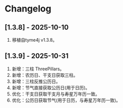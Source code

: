 # Changelog

## [1.3.8] - 2025-10-10
1. 移植自tyme4j v1.3.8。

## [1.3.9] - 2025-10-31
1. 新增：三柱 ThreePillars。
2. 新增：农历日、干支日获取三柱。
3. 新增：三柱反推公历日。
4. 新增：节气直接获取公历日(用于日历)。
5. 优化：干支日获取干支月与寿星万年历一致。
6. 优化：公历日获取节气(用于日历，与寿星万年历一致)。
